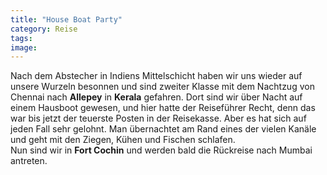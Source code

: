 ```yaml
---
title: "House Boat Party"
category: Reise
tags: 
image: 
---
```


Nach dem Abstecher in Indiens Mittelschicht haben wir uns wieder auf unsere Wurzeln besonnen und sind zweiter Klasse mit dem Nachtzug von Chennai nach **Allepey** in **Kerala** gefahren. Dort sind wir über Nacht auf einem Hausboot gewesen, und hier hatte der Reiseführer Recht, denn das war bis jetzt der teuerste Posten in der Reisekasse. Aber es hat sich auf jeden Fall sehr gelohnt. Man übernachtet am Rand eines der vielen Kanäle und geht mit den Ziegen, Kühen und Fischen schlafen.  
Nun sind wir in **Fort Cochin** und werden bald die Rückreise nach Mumbai antreten.